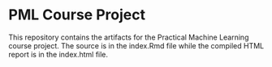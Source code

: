 # PML Course Project
This repository contains the artifacts for the Practical Machine Learning course project.
The source is in the index.Rmd file while the compiled HTML report is in the
index.html file.
